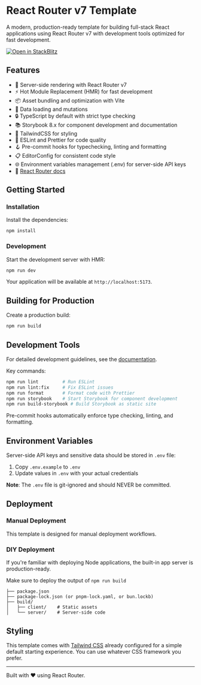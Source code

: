 # React Router v7 Template

A modern, production-ready template for building full-stack React applications using React Router v7 with development tools optimized for fast development.

[![Open in StackBlitz](https://developer.stackblitz.com/img/open_in_stackblitz.svg)](https://stackblitz.com/github/remix-run/react-router-templates/tree/main/default)

## Features

- 🚀 Server-side rendering with React Router v7
- ⚡️ Hot Module Replacement (HMR) for fast development
- 📦 Asset bundling and optimization with Vite
- 🔄 Data loading and mutations
- 🔒 TypeScript by default with strict type checking
- 📚 Storybook 8.x for component development and documentation
- 🎉 TailwindCSS for styling
- 🧹 ESLint and Prettier for code quality
- 🪝 Pre-commit hooks for typechecking, linting and formatting
- 📋 EditorConfig for consistent code style
- 🌐 Environment variables management (.env) for server-side API keys
- 📖 [React Router docs](https://reactrouter.com/)

## Getting Started

### Installation

Install the dependencies:

```bash
npm install
```

### Development

Start the development server with HMR:

```bash
npm run dev
```

Your application will be available at `http://localhost:5173`.

## Building for Production

Create a production build:

```bash
npm run build
```

## Development Tools

For detailed development guidelines, see the [documentation](./docs/index.md).

Key commands:

```bash
npm run lint         # Run ESLint
npm run lint:fix     # Fix ESLint issues
npm run format       # Format code with Prettier
npm run storybook    # Start Storybook for component development
npm run build-storybook # Build Storybook as static site
```

Pre-commit hooks automatically enforce type checking, linting, and formatting.

## Environment Variables

Server-side API keys and sensitive data should be stored in `.env` file:

1. Copy `.env.example` to `.env`
2. Update values in `.env` with your actual credentials

**Note**: The `.env` file is git-ignored and should NEVER be committed.

## Deployment

### Manual Deployment

This template is designed for manual deployment workflows.

### DIY Deployment

If you're familiar with deploying Node applications, the built-in app server is production-ready.

Make sure to deploy the output of `npm run build`

```
├── package.json
├── package-lock.json (or pnpm-lock.yaml, or bun.lockb)
├── build/
│   ├── client/    # Static assets
│   └── server/    # Server-side code
```

## Styling

This template comes with [Tailwind CSS](https://tailwindcss.com/) already configured for a simple default starting experience. You can use whatever CSS framework you prefer.

---

Built with ❤️ using React Router.
